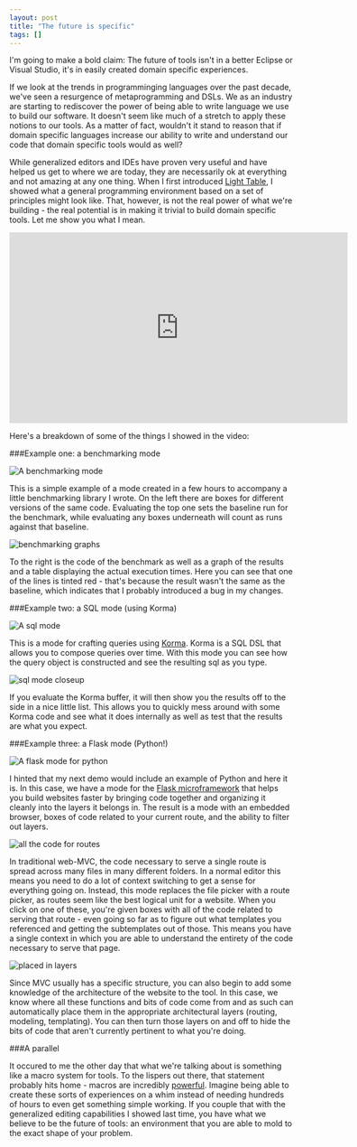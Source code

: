 ```yaml
---
layout: post
title: "The future is specific"
tags: []
---
```


I'm going to make a bold claim: The future of tools isn't in a better Eclipse or Visual Studio, it's in easily created domain specific experiences.

If we look at the trends in programminging languages over the past decade, we've seen a resurgence of metaprogramming and DSLs. We as an industry are starting to rediscover the power of being able to write language we use to build our software. It doesn't seem like much of a stretch to apply these notions to our tools. As a matter of fact, wouldn't it stand to reason that if domain specific languages increase our ability to write and understand our code that domain specific tools would as well?

While generalized editors and IDEs have proven very useful and have helped us get to where we are today, they are necessarily ok at everything and not amazing at any one thing. When I first introduced [Light Table][lt], I showed what a general programming environment based on a set of principles might look like. That, however, is not the real power of what we're building - the real potential is in making it trivial to build domain specific tools. Let me show you what I mean.

<iframe src="http://player.vimeo.com/video/42595773?title=0&amp;byline=0&amp;portrait=0" width="600" height="338" frameborder="0" webkitAllowFullScreen mozallowfullscreen allowFullScreen></iframe>

Here's a breakdown of some of the things I showed in the video:

###Example one: a benchmarking mode

![A benchmarking mode](/images/lightable/benchmarking.png)

This is a simple example of a mode created in a few hours to accompany a little benchmarking library I wrote. On the left there are boxes for different versions of the same code. Evaluating the top one sets the baseline run for the benchmark, while evaluating any boxes underneath will count as runs against that baseline.

![benchmarking graphs](/images/lightable/benchmarking-graphs.png)

To the right is the code of the benchmark as well as a graph of the results and a table displaying the actual execution times. Here you can see that one of the lines is tinted red - that's because the result wasn't the same as the baseline, which indicates that I probably introduced a bug in my changes.

###Example two: a SQL mode (using Korma)

![A sql mode](/images/lightable/sqlmode.png)

This is a mode for crafting queries using [Korma][korma]. Korma is a SQL DSL that allows you to compose queries over time. With this mode you can see how the query object is constructed and see the resulting sql as you type.

![sql mode closeup](/images/lightable/sqlmode-zoom.png)

If you evaluate the Korma buffer, it will then show you the results off to the side in a nice little list. This allows you to quickly mess around with some Korma code and see what it does internally as well as test that the results are what you expect.

###Example three: a Flask mode (Python!)

![A flask mode for python](/images/lightable/flask.png)

I hinted that my next demo would include an example of Python and here it is. In this case, we have a mode for the [Flask microframework][flask] that helps you build websites faster by bringing code together and organizing it cleanly into the layers it belongs in. The result is a mode with an embedded browser, boxes of code related to your current route, and the ability to filter out layers.

![all the code for routes](/images/lightable/flask-routes.png)

In traditional web-MVC, the code necessary to serve a single route is spread across many files in many different folders. In a normal editor this means you need to do a lot of context switching to get a sense for everything going on. Instead, this mode replaces the file picker with a route picker, as routes seem like the best logical unit for a website. When you click on one of these, you're given boxes with all of the code related to serving that route - even going so far as to figure out what templates you referenced and getting the subtemplates out of those. This means you have a single context in which you are able to understand the entirety of the code necessary to serve that page.

![placed in layers](/images/lightable/flask-layers.png)

Since MVC usually has a specific structure, you can also begin to add some knowledge of the architecture of the website to the tool. In this case, we know where all these functions and bits of code come from and as such can automatically place them in the appropriate architectural layers (routing, modeling, templating). You can then turn those layers on and off to hide the bits of code that aren't currently pertinent to what you're doing.

###A parallel

It occured to me the other day that what we're talking about is something like a macro system for tools. To the lispers out there, that statement probably hits home - macros are incredibly [powerful][pg]. Imagine being able to create these sorts of experiences on a whim instead of needing hundreds of hours to even get something simple working. If you couple that with the generalized editing capabilities I showed last time, you have what we believe to be the future of tools: an environment that you are able to mold to the exact shape of your problem.

[pg]: http://www.paulgraham.com/avg.html
[korma]:http://sqlkorma.com
[flask]:http://flask.pocoo.org/
[lt]: http://www.chris-granger.com/2012/04/12/light-table---a-new-ide-concept/
